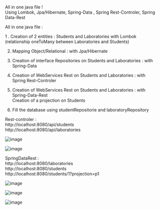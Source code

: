 All in one java file ! \
Using Lombok, Jpa/Hibernate, Spring-Data , Spring Rest-Controler, Spring Data-Rest 

All in one java file :

1 . Creation of 2 entities : Students and Laboratories with Lombok \
       (relationship oneToMany between Laboratories and Students)
       
2. Mapping Object/Relational : with Jpa/Hibernate 
       
3. Creation of interface Repositories on Students and Laboratories : with Spring-Data 

4. Creation of WebServices Rest on Students and Laboratories : with Spring Rest-Controler 

5. Creation of WebServices Rest on Students and Laboratories : with Spring-Data-Rest \
   Creation of a projection on Students

6. Fill the database using studentRepositorie and laboratoryRepository

Rest-controler : <br>
http://localhost:8080/api/students <br>
http://localhost:8080/api/laboratories <br>

![image](https://user-images.githubusercontent.com/39586770/205640678-7b1336b1-5414-4a2c-897d-ce189ff7dc6c.png)

![image](https://user-images.githubusercontent.com/39586770/205640783-3282759e-f82e-4d0a-820b-fb7193ff3f7f.png)



SpringDataRest : <br>
http://localhost:8080/laboratories <br>
http://localhost:8080/students <br>
http://localhost:8080/students/1?projection=p1 <br>

![image](https://user-images.githubusercontent.com/39586770/205640968-1af8a389-201f-4692-81c7-7e0d71a61fe3.png)

![image](https://user-images.githubusercontent.com/39586770/205641067-43f52084-dec1-4bb5-b268-893bdc251a6b.png)

![image](https://user-images.githubusercontent.com/39586770/205641155-b278c184-e27c-433c-963b-1c67dfb8d974.png)




